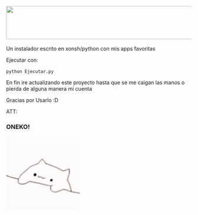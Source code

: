 
<img src="https://github.com/Tom5521/Arch-Instalator/blob/816db2715873cf7cb4992c1ae094ad6df1fcd5a7/dev_Archives/Arch-Instalator.png" width="1180" height="90" />

Un instalador escrito en xonsh/python con mis apps favoritas

Ejecutar con:
```
python Ejecutar.py
```

En fin ire actualizando este proyecto hasta que se me caigan las manos o pierda de alguna manera mi cuenta



Gracias por Usarlo :D


ATT:
### ONEKO!

<img src="https://github.com/Tom5521/Tom5521/blob/7b38d1501ba08da3475abfe4e0213d059445f33a/gato-BOOM.gif" width="200" height="200" />





